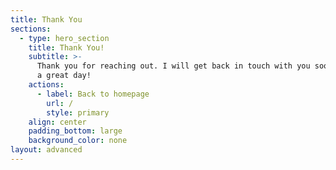 ```yaml
---
title: Thank You
sections:
  - type: hero_section
    title: Thank You!
    subtitle: >-
      Thank you for reaching out. I will get back in touch with you soon. Have
      a great day!
    actions:
      - label: Back to homepage
        url: /
        style: primary
    align: center
    padding_bottom: large
    background_color: none
layout: advanced
---
```


